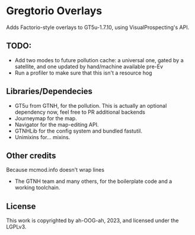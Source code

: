 # Gregtorio Overlays
Adds Factorio-style overlays to GT5u-1.7.10, using VisualProspecting's API.

## TODO:
 - Add two modes to future pollution cache: a universal one, gated by a satellite, and one updated by hand/machine available pre-Ev
 - Run a profiler to make sure that this isn't a resource hog

## Libraries/Dependecies
- GT5u from GTNH, for the pollution. This is actually an optional dependency now, feel free to PR additional backends
- Journeymap for the map.
- Navigator for the map-editing API.
- GTNHLib for the config system and bundled fastutil.
- Unimixins for... mixins.

## Other credits
Because mcmod.info doesn't wrap lines
 - The GTNH team and many others, for the boilerplate code and a working toolchain.

## License
This work is copyrighted by ah-OOG-ah, 2023, and licensed under the LGPLv3.
